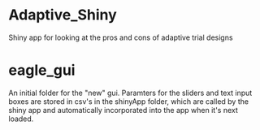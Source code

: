 Adaptive_Shiny
==============

Shiny app for looking at the pros and cons of adaptive trial designs


eagle_gui
========================

An initial folder for the "new" gui. Paramters for the sliders and text input boxes are stored in csv's in the shinyApp folder, which are called by the shiny app and automatically incorporated into the app when it's next loaded.
